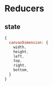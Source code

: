 # Reducers

## state
```js
{
  canvasDimension: {
    width,
    height,
    left,
    top,
    right,
    bottom,
  }
}
```
